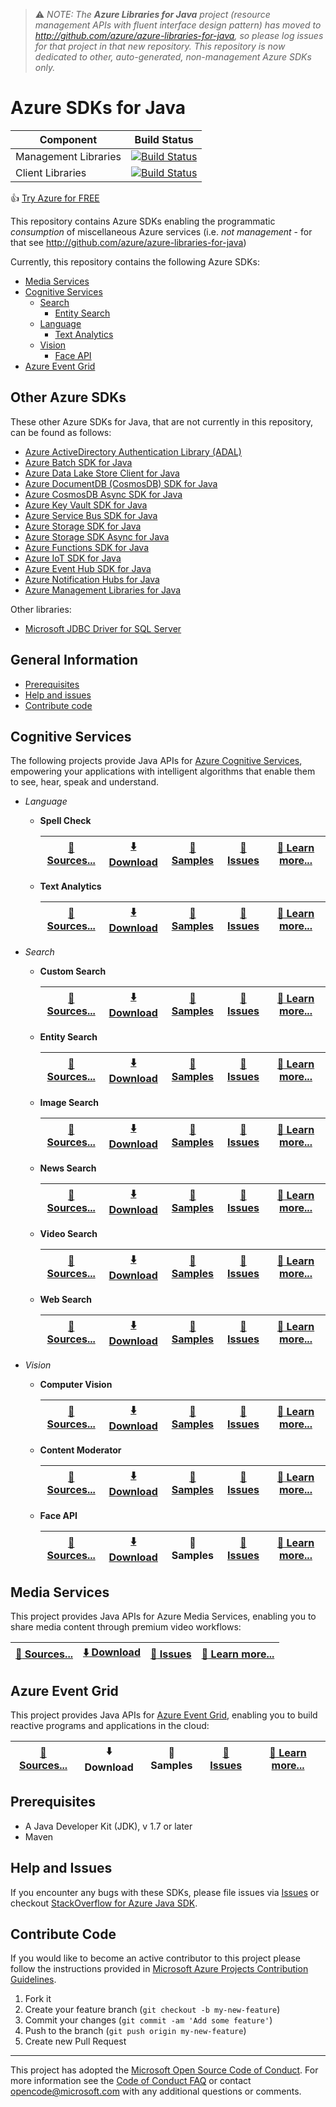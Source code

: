 > :warning: *NOTE: The **Azure Libraries for Java** project (resource management APIs with fluent interface design pattern) has moved to http://github.com/azure/azure-libraries-for-java, so please log issues for that project in that new repository. This repository is now dedicated to other, auto-generated, non-management Azure SDKs only.*

# Azure SDKs for Java

| Component | Build Status |
| --------- | ------------ |
| Management Libraries | [![Build Status](https://travis-ci.org/Azure/azure-sdk-for-java.svg?branch=master)](https://travis-ci.org/Azure/azure-sdk-for-java) |
| Client Libraries | [![Build Status](https://dev.azure.com/azure-sdk/public/_apis/build/status/azure-sdk-for-java.client)](https://dev.azure.com/azure-sdk/public/_build/latest?definitionId=17) |

:+1: [Try Azure for FREE](http://go.microsoft.com/fwlink/?LinkId=330212)

This repository contains Azure SDKs enabling the programmatic *consumption* of miscellaneous Azure services (i.e. *not management* - for that see http://github.com/azure/azure-libraries-for-java)

Currently, this repository contains the following Azure SDKs:

* [Media Services](#media-services)
* [Cognitive Services](#cognitive-services)
  * [Search](#search)
  	* [Entity Search](#entity-search)
  * [Language](#language)
    * [Text Analytics](#text-analytics)
  * [Vision](#vision)
    * [Face API](#face-api)
* [Azure Event Grid](#azure-event-grid)

## Other Azure SDKs

These other Azure SDKs for Java, that are not currently in this repository, can be found as follows:

* [Azure ActiveDirectory Authentication Library (ADAL)](https://github.com/AzureAD/azure-activedirectory-library-for-java)
* [Azure Batch SDK for Java](https://github.com/azure/azure-batch-sdk-for-java)
* [Azure Data Lake Store Client for Java](https://github.com/Azure/azure-data-lake-store-java)
* [Azure DocumentDB (CosmosDB) SDK for Java](https://github.com/Azure/azure-documentdb-java)
* [Azure CosmosDB Async SDK for Java](https://github.com/Azure/azure-cosmosdb-java)
* [Azure Key Vault SDK for Java](https://github.com/Azure/azure-keyvault-java)
* [Azure Service Bus SDK for Java](https://github.com/Azure/azure-service-bus-java)
* [Azure Storage SDK for Java](https://github.com/Azure/azure-storage-java)
* [Azure Storage SDK Async for Java](https://github.com/Azure/azure-storage-java-async)
* [Azure Functions SDK for Java](https://github.com/Azure/azure-functions-java-worker)
* [Azure IoT SDK for Java](https://github.com/Azure/azure-iot-sdk-java)
* [Azure Event Hub SDK for Java]()
* [Azure Notification Hubs for Java](https://github.com/Azure/azure-notificationhubs-java-backend)
* [Azure Management Libraries for Java](https://github.com/azure/azure-libraries-for-java)

Other libraries:
* [Microsoft JDBC Driver for SQL Server](https://github.com/Microsoft/mssql-jdbc)

## General Information
* [Prerequisites](#prerequisites)
* [Help and issues](#help-and-issues)
* [Contribute code](#contribute-code)

## Cognitive Services

The following projects provide Java APIs for [Azure Cognitive Services](https://azure.microsoft.com/en-us/services/cognitive-services/), empowering your applications with intelligent algorithms that enable them to see, hear, speak and understand.

* <a name="language"></a>*Language*
  * <a name="spell-check"></a>**Spell Check**
  
      | [:page_facing_up: Sources...](https://github.com/Azure/azure-sdk-for-java/tree/master/cognitiveservices/azure-spellcheck) | [:arrow_down: Download](https://search.maven.org/#search%7Cga%7C1%7Ca%3A%22azure-cognitiveservices-spellcheck%22) | [:pencil: Samples](https://github.com/Azure-Samples/cognitive-services-java-sdk-samples/tree/master/BingSearchV7)| [:triangular_flag_on_post: Issues](https://github.com/azure/azure-sdk-for-java/issues?q=is%3Aopen+is%3Aissue+label%3ASpellCheck) | [:book: Learn more...](https://azure.microsoft.com/en-us/services/cognitive-services/spell-check/) |
      | --- | --- | --- | --- | --- |
  * <a name="text-analytics"></a>**Text Analytics**
  
      | [:page_facing_up: Sources...](https://github.com/Azure/azure-sdk-for-java/tree/master/cognitiveservices/azure-textanalytics) | [:arrow_down: Download](https://search.maven.org/#search%7Cga%7C1%7Ca%3A%22azure-cognitiveservices-language%22) | [:pencil: Samples](https://github.com/Azure-Samples/cognitive-services-java-sdk-samples/tree/master/TextAnalytics) |  [:triangular_flag_on_post: Issues](https://github.com/azure/azure-sdk-for-java/issues?q=is%3Aopen+is%3Aissue+label%3ATextAnalytics) | [:book: Learn more...](https://azure.microsoft.com/en-us/services/cognitive-services/text-analytics/) |
      | --- | --- | --- | --- | --- |

* <a name="search"></a>*Search*
  * <a name="custom-search"></a>**Custom Search**
  
    | [:page_facing_up: Sources...](https://github.com/Azure/azure-sdk-for-java/tree/master/cognitiveservices/azure-customsearch) | [:arrow_down: Download](https://search.maven.org/#search%7Cga%7C1%7Ca%3A%22azure-cognitiveservices-customsearch%22) | [:pencil: Samples](https://github.com/Azure-Samples/cognitive-services-java-sdk-samples/tree/master/BingSearchV7)| [:triangular_flag_on_post: Issues](https://github.com/azure/azure-sdk-for-java/issues?q=is%3Aopen+is%3Aissue+label%3ACustomSearch) | [:book: Learn more...](https://azure.microsoft.com/en-us/services/cognitive-services/bing-custom-search-api/) |
    | --- | --- | --- | --- | --- |
  * <a name="entity-search"></a>**Entity Search**
  
    | [:page_facing_up: Sources...](https://github.com/Azure/azure-sdk-for-java/tree/master/cognitiveservices/azure-entitysearch) | [:arrow_down: Download](https://search.maven.org/#search%7Cga%7C1%7Ca%3A%22azure-cognitiveservices-entitysearch%22) | [:pencil: Samples](https://github.com/Azure-Samples/cognitive-services-java-sdk-samples/tree/master/BingSearchV7)| [:triangular_flag_on_post: Issues](https://github.com/azure/azure-sdk-for-java/issues?q=is%3Aopen+is%3Aissue+label%3AEntitySearch) | [:book: Learn more...](https://azure.microsoft.com/en-us/services/cognitive-services/bing-entity-search-api/) |
    | --- | --- | --- | --- | --- |
  * <a name="image-search"></a>**Image Search**
  
    | [:page_facing_up: Sources...](https://github.com/Azure/azure-sdk-for-java/tree/master/cognitiveservices/azure-imagesearch) | [:arrow_down: Download](https://search.maven.org/#search%7Cga%7C1%7Ca%3A%22azure-cognitiveservices-imagesearch%22) | [:pencil: Samples](https://github.com/Azure-Samples/cognitive-services-java-sdk-samples/tree/master/BingSearchV7)| [:triangular_flag_on_post: Issues](https://github.com/azure/azure-sdk-for-java/issues?q=is%3Aopen+is%3Aissue+label%3AImageSearch) | [:book: Learn more...](https://azure.microsoft.com/en-us/services/cognitive-services/bing-image-search-api/) |
    | --- | --- | --- | --- | --- |
  * <a name="news-search"></a>**News Search**
  
    | [:page_facing_up: Sources...](https://github.com/Azure/azure-sdk-for-java/tree/master/cognitiveservices/azure-newssearch) | [:arrow_down: Download](https://search.maven.org/#search%7Cga%7C1%7Ca%3A%22azure-cognitiveservices-newssearch%22) | [:pencil: Samples](https://github.com/Azure-Samples/cognitive-services-java-sdk-samples/tree/master/BingSearchV7)| [:triangular_flag_on_post: Issues](https://github.com/azure/azure-sdk-for-java/issues?q=is%3Aopen+is%3Aissue+label%3ANewsSearch) | [:book: Learn more...](https://azure.microsoft.com/en-us/services/cognitive-services/bing-news-search-api/) |
    | --- | --- | --- | --- | --- |
  * <a name="video-search"></a>**Video Search**
  
    | [:page_facing_up: Sources...](https://github.com/Azure/azure-sdk-for-java/tree/master/cognitiveservices/azure-videosearch) | [:arrow_down: Download](https://search.maven.org/#search%7Cga%7C1%7Ca%3A%22azure-cognitiveservices-videosearch%22) | [:pencil: Samples](https://github.com/Azure-Samples/cognitive-services-java-sdk-samples/tree/master/BingSearchV7)| [:triangular_flag_on_post: Issues](https://github.com/azure/azure-sdk-for-java/issues?q=is%3Aopen+is%3Aissue+label%3AVideoSearch) | [:book: Learn more...](https://azure.microsoft.com/en-us/services/cognitive-services/bing-video-search-api/) |
    | --- | --- | --- | --- | --- |
  * <a name="web-search"></a>**Web Search**
  
    | [:page_facing_up: Sources...](https://github.com/Azure/azure-sdk-for-java/tree/master/cognitiveservices/azure-websearch) | [:arrow_down: Download](https://search.maven.org/#search%7Cga%7C1%7Ca%3A%22azure-cognitiveservices-websearch%22) | [:pencil: Samples](https://github.com/Azure-Samples/cognitive-services-java-sdk-samples/tree/master/BingSearchV7)  | [:triangular_flag_on_post: Issues](https://github.com/azure/azure-sdk-for-java/issues?q=is%3Aopen+is%3Aissue+label%3AWebSearch) | [:book: Learn more...](https://azure.microsoft.com/en-us/services/cognitive-services/bing-web-search-api/) |
    | --- | --- | --- | --- | --- |
	
* <a name="vision"></a>*Vision*
   * <a name="computer-vision"></a>**Computer Vision**

      | [:page_facing_up: Sources...](https://github.com/Azure/azure-sdk-for-java/tree/master/cognitiveservices/azure-computervision) | [:arrow_down: Download](https://search.maven.org/#search%7Cga%7C1%7Ca%3A%22azure-computervision%22) | [:pencil: Samples](https://github.com/Azure-Samples/cognitive-services-java-sdk-samples/tree/master/ComputerVision) | [:triangular_flag_on_post: Issues](https://github.com/azure/azure-sdk-for-java/issues?q=is%3Aopen+is%3Aissue+label%3AComputerVision) | [:book: Learn more...](https://azure.microsoft.com/en-us/services/cognitive-services/computer-vision) |
      | --- | --- | --- | --- | --- |
	* <a name="content-moderator"></a>**Content Moderator**

      | [:page_facing_up: Sources...](https://github.com/Azure/azure-sdk-for-java/tree/master/cognitiveservices/azure-contentmoderator) | [:arrow_down: Download](https://search.maven.org/#search%7Cga%7C1%7Ca%3A%22azure-cognitiveservices-contentmoderator%22) | [:pencil: Samples](https://github.com/Azure-Samples/cognitive-services-java-sdk-samples/tree/master/ContentModerator) |  [:triangular_flag_on_post: Issues](https://github.com/azure/azure-sdk-for-java/issues?q=is%3Aopen+is%3Aissue+label%3AContentModerator) | [:book: Learn more...](https://azure.microsoft.com/en-us/services/cognitive-services/content-moderator) |
      | --- | --- | --- | --- | --- |
  * <a name="face-api"></a>**Face API**

      | [:page_facing_up: Sources...](https://github.com/Azure/azure-sdk-for-java/tree/master/cognitiveservices/azure-vision) | [:arrow_down: Download](https://search.maven.org/#search%7Cga%7C1%7Ca%3A%22azure-faceapi%22) | :pencil: Samples | [:triangular_flag_on_post: Issues](https://github.com/azure/azure-sdk-for-java/issues?q=is%3Aopen+is%3Aissue+label%3AFaceAPI) | [:book: Learn more...](https://azure.microsoft.com/en-us/services/cognitive-services/face/) |
      | --- | --- | --- | --- | --- |
	
## Media Services

This project provides Java APIs for Azure Media Services, enabling you to share media content through premium video workflows:

| [:page_facing_up: Sources...](https://github.com/Azure/azure-sdk-for-java/tree/0.9/services/azure-media) | [:arrow_down: Download](http://search.maven.org/#search%7Cgav%7C1%7Cg%3A%22com.microsoft.azure%22%20AND%20a%3A%22azure-media%22) | [:triangular_flag_on_post: Issues](https://github.com/azure/azure-sdk-for-java/issues?q=is%3Aopen+is%3Aissue+label%3AMediaServices) | [:book: Learn more...](https://azure.microsoft.com/en-us/services/media-services/) |
| --- | --- | --- | --- |

## Azure Event Grid

This project provides Java APIs for [Azure Event Grid](https://azure.com/eventgrid), enabling you to build reactive programs and applications in the cloud:

| [:page_facing_up: Sources...](https://github.com/Azure/azure-sdk-for-java/tree/master/azure-eventgrid) | :arrow_down: Download | :pencil: Samples |[:triangular_flag_on_post: Issues](https://github.com/azure/azure-sdk-for-java/issues?q=is%3Aopen+is%3Aissue+label%3AEventGrid) | [:book: Learn more...](https://azure.microsoft.com/services/event-grid/) |
| --- | --- | --- | --- | --- |

## Prerequisites

- A Java Developer Kit (JDK), v 1.7 or later
- Maven

## Help and Issues

If you encounter any bugs with these SDKs, please file issues via [Issues](https://github.com/Azure/azure-sdk-for-java/issues) or checkout [StackOverflow for Azure Java SDK](http://stackoverflow.com/questions/tagged/azure-java-sdk).

## Contribute Code

If you would like to become an active contributor to this project please follow the instructions provided in [Microsoft Azure Projects Contribution Guidelines](http://azure.github.io/guidelines.html).

1. Fork it
2. Create your feature branch (`git checkout -b my-new-feature`)
3. Commit your changes (`git commit -am 'Add some feature'`)
4. Push to the branch (`git push origin my-new-feature`)
5. Create new Pull Request

---

This project has adopted the [Microsoft Open Source Code of Conduct](https://opensource.microsoft.com/codeofconduct/). For more information see the [Code of Conduct FAQ](https://opensource.microsoft.com/codeofconduct/faq/) or contact [opencode@microsoft.com](mailto:opencode@microsoft.com) with any additional questions or comments.
